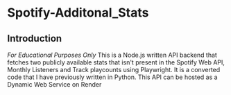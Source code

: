 # Spotify-Additonal_Stats

## Introduction

*For Educational Purposes Only* This is a Node.js written API backend that fetches two publicly available stats that isn't present in the Spotify Web API, Monthly Listeners and Track playcounts using Playwright. It is a converted code that I have previously written in Python. This API can be hosted as a Dynamic Web Service on Render